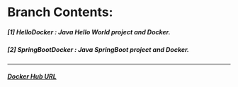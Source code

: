 # **Branch Contents:**

##### [1] HelloDocker : Java Hello World project and Docker.
##### [2] SpringBootDocker :  Java SpringBoot project and Docker.

<hr>

##### [Docker Hub URL](https://hub.docker.com/u/rahulvaish/)
